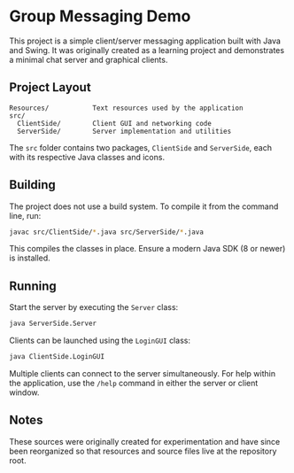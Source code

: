 # Group Messaging Demo

This project is a simple client/server messaging application built with Java and Swing. It was originally created as a learning project and demonstrates a minimal chat server and graphical clients.

## Project Layout

```
Resources/           Text resources used by the application
src/
  ClientSide/        Client GUI and networking code
  ServerSide/        Server implementation and utilities
```

The `src` folder contains two packages, `ClientSide` and `ServerSide`, each with its respective Java classes and icons.

## Building

The project does not use a build system. To compile it from the command line, run:

```bash
javac src/ClientSide/*.java src/ServerSide/*.java
```

This compiles the classes in place. Ensure a modern Java SDK (8 or newer) is installed.

## Running

Start the server by executing the `Server` class:

```bash
java ServerSide.Server
```

Clients can be launched using the `LoginGUI` class:

```bash
java ClientSide.LoginGUI
```

Multiple clients can connect to the server simultaneously. For help within the application, use the `/help` command in either the server or client window.

## Notes

These sources were originally created for experimentation and have since been reorganized so that resources and source files live at the repository root.
